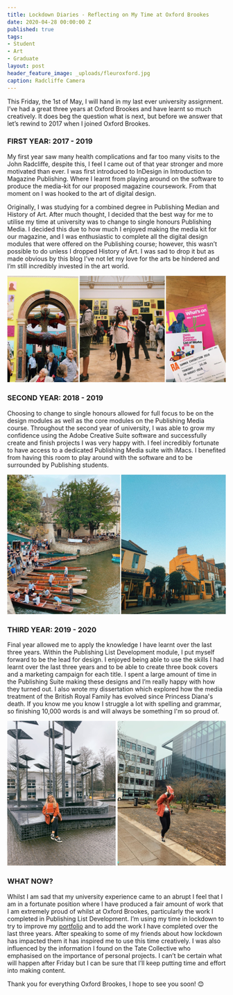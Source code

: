 ```yaml
---
title: Lockdown Diaries - Reflecting on My Time at Oxford Brookes
date: 2020-04-28 00:00:00 Z
published: true
tags:
- Student
- Art
- Graduate
layout: post
header_feature_image: _uploads/fleuroxford.jpg
caption: Radcliffe Camera
---
```

This Friday, the 1st of May, I will hand in my last ever university assignment. I’ve had a great three years at Oxford Brookes and have learnt so much creatively. It does beg the question what is next, but before we answer that let’s rewind to 2017 when I joined Oxford Brookes.

### FIRST YEAR: 2017 - 2019
My first year saw many health complications and far too many visits to the John Radcliffe, despite this, I feel I came out of that year stronger and more motivated than ever. I was first introduced to InDesign in Introduction to Magazine Publishing. Where I learnt from playing around on the software to produce the media-kit for our proposed magazine coursework. From that moment on I was hooked to the art of digital design.

Originally, I was studying for a combined degree in Publishing Median and History of Art. After much thought, I decided that the best way for me to utilise my time at university was to change to single honours Publishing Media. I decided this due to how much I enjoyed making the media kit for our magazine, and I was enthusiastic to complete all the digital design modules that were offered on the Publishing course; however, this wasn’t possible to do unless I dropped History of Art. I was sad to drop it but as made obvious by this blog I’ve not let my love for the arts be hindered and I’m still incredibly invested in the art world.

[![Summer Exhibition 2018](/_uploads/se.jpg)](/_uploads/se.jpg)

### SECOND YEAR: 2018 - 2019
Choosing to change to single honours allowed for full focus to be on the design modules as well as the core modules on the Publishing Media course.  Throughout the second year of university, I was able to grow my confidence using the Adobe Creative Suite software and successfully create and finish projects I was very happy with. I feel incredibly fortunate to have access to a dedicated Publishing Media suite with iMacs. I benefited from having this room to play around with the software and to be surrounded by Publishing students.

[![Oxford in the sun](/_uploads/oxyr2.jpg)](/_uploads/oxyr2.jpg)

### THIRD YEAR: 2019 - 2020
Final year allowed me to apply the knowledge I have learnt over the last three years. Within the Publishing List Development module, I put myself forward to be the lead for design. I enjoyed being able to use the skills I had learnt over the last three years and to be able to create three book covers and a marketing campaign for each title. I spent a large amount of time in the Publishing Suite making these designs and I’m really happy with how they turned out. I also wrote my dissertation which explored how the media treatment  of the  British Royal Family has evolved since Princess Diana's death. If you know me you know I struggle a lot with spelling and grammar, so finishing 10,000 words is and will always be something I'm so proud of.

[![Dissertation hand in!](/_uploads/diss.jpg)](/_uploads/diss.jpg)

### WHAT NOW?
Whilst I am sad that my university experience came to an abrupt I feel that I am in a fortunate position where I have produced a fair amount of work that I am extremely proud of whilst at Oxford Brookes, particularly the work I completed in Publishing List Development. I’m using my time in lockdown to try to improve my [portfolio](https://thebernadineproject.com) and to add the work I have completed over the last three years. After speaking to some of my friends about how lockdown has impacted them it has inspired me to use this time creatively. I was also influenced by the information I found on the Tate Collective who emphasised on the importance of personal projects.
I can’t be certain what will happen after Friday but I can be sure that I’ll keep putting time and effort into making content.

Thank you for everything Oxford Brookes, I hope to see you soon! 😊
